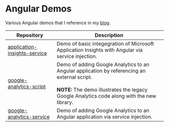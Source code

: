 # Angular Demos

Various Angular demos that I reference in my [blog](http://jdav.is/blog).

| Repository | Description |  
|---         |---          | 
| [application-insights-service](./application-insights-service) | Demo of basic integegration of Microsoft Application Insights with Angular via service injection. |
| [google-analytics-script](./google-analytics-script) | Demo of adding Google Analytics to an Angular application by referencing an external script.<br /><br />**NOTE:** The demo illustrates the legacy Google Analytics code along with the new library.  |
| [google-analytics-service](./google-analytics-service) | Demo of adding Google Analytics to an Angular application via service injection.  |